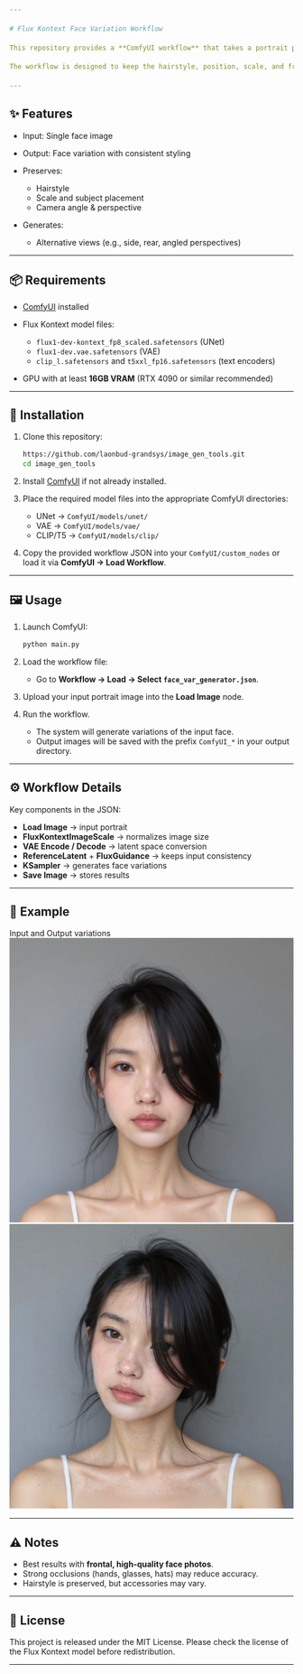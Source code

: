 ```yaml
---

# Flux Kontext Face Variation Workflow

This repository provides a **ComfyUI workflow** that takes a portrait photo of a person’s face and generates **variations of the face from different angles** using the **Flux Kontext** model.

The workflow is designed to keep the hairstyle, position, scale, and framing consistent, while varying the perspective.

---
```


## ✨ Features

* Input: Single face image
* Output: Face variation with consistent styling
* Preserves:

  * Hairstyle
  * Scale and subject placement
  * Camera angle & perspective
* Generates:

  * Alternative views (e.g., side, rear, angled perspectives)

---

## 📦 Requirements

* [ComfyUI](https://github.com/comfyanonymous/ComfyUI) installed
* Flux Kontext model files:

  * `flux1-dev-kontext_fp8_scaled.safetensors` (UNet)
  * `flux1-dev.vae.safetensors` (VAE)
  * `clip_l.safetensors` and `t5xxl_fp16.safetensors` (text encoders)
* GPU with at least **16GB VRAM** (RTX 4090 or similar recommended)

---

## 🚀 Installation

1. Clone this repository:

   ```bash
   https://github.com/laonbud-grandsys/image_gen_tools.git
   cd image_gen_tools
   ```

2. Install [ComfyUI](https://github.com/comfyanonymous/ComfyUI) if not already installed.

3. Place the required model files into the appropriate ComfyUI directories:

   * UNet → `ComfyUI/models/unet/`
   * VAE → `ComfyUI/models/vae/`
   * CLIP/T5 → `ComfyUI/models/clip/`

4. Copy the provided workflow JSON into your `ComfyUI/custom_nodes` or load it via **ComfyUI → Load Workflow**.

---

## 🖼️ Usage

1. Launch ComfyUI:

   ```bash
   python main.py
   ```

2. Load the workflow file:

   * Go to **Workflow → Load → Select `face_var_generator.json`**.

3. Upload your input portrait image into the **Load Image** node.

4. Run the workflow.

   * The system will generate variations of the input face.
   * Output images will be saved with the prefix `ComfyUI_*` in your output directory.

---

## ⚙️ Workflow Details

Key components in the JSON:

* **Load Image** → input portrait
* **FluxKontextImageScale** → normalizes image size
* **VAE Encode / Decode** → latent space conversion
* **ReferenceLatent** + **FluxGuidance** → keeps input consistency
* **KSampler** → generates face variations
* **Save Image** → stores results

---

## 📂 Example

Input and Output variations
<img src="docs/input_example.jpg" width="600"> <img src="docs/output_variations.jpg" width="600">

---

## ⚠️ Notes

* Best results with **frontal, high-quality face photos**.
* Strong occlusions (hands, glasses, hats) may reduce accuracy.
* Hairstyle is preserved, but accessories may vary.

---

## 📜 License

This project is released under the MIT License.
Please check the license of the Flux Kontext model before redistribution.

---

